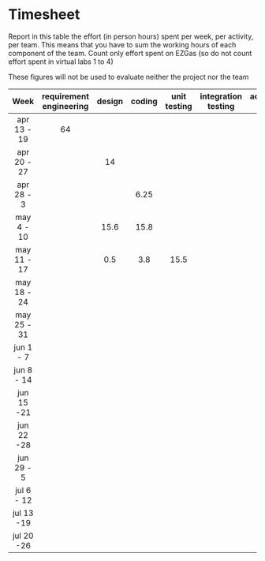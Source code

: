# Timesheet

Report in this table the effort (in person hours) spent per week, per activity, per team. 
This means that you have to sum the working hours of each component of the team.
Count only effort spent on EZGas (so do not count effort spent in virtual labs 1 to 4)

These figures will not be used to evaluate neither the project nor the team

|    Week     | requirement engineering | design | coding | unit testing | integration testing | acceptance testing | management | git maven |
| :---------: | :---------------------: | :----: | :----: | :----------: | :-----------------: | :----------------: | :--------: | :-------: |
| apr 13 - 19 |           64            |        |        |              |                     |                    |     4      |     1     |
| apr 20 - 27 |                         |   14   |        |              |                     |                    |     1      |     1     |
| apr 28 - 3  |                         |        |  6.25  |              |                     |                    |    0.3     |           |
| may 4 - 10  |                         |  15.6  |  15.8  |              |                     |                    |            |    1.4    |
| may 11 - 17 |                         |  0.5   |  3.8   |     15.5     |                     |                    |            |    3.5    |
| may 18 - 24 |                         |        |        |              |                     |                    |            |           |
| may 25 - 31 |                         |        |        |              |                     |                    |            |           |
| jun 1 -  7  |                         |        |        |              |                     |                    |            |           |
| jun 8 - 14  |                         |        |        |              |                     |                    |            |           |
| jun 15 -21  |                         |        |        |              |                     |                    |            |           |
| jun 22 -28  |                         |        |        |              |                     |                    |            |           |
| jun 29 - 5  |                         |        |        |              |                     |                    |            |           |
| jul 6 - 12  |                         |        |        |              |                     |                    |            |           |
| jul 13 -19  |                         |        |        |              |                     |                    |            |           |
| jul 20 -26  |                         |        |        |              |                     |                    |            |           |
